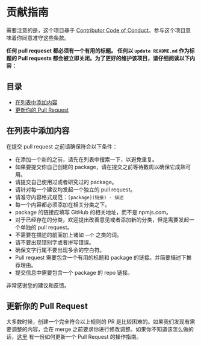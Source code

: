 # 贡献指南

需要注意的是，这个项目基于 [Contributor Code of Conduct](code-of-conduct.md)。参与这个项目意味着你同意准守这些条款。

**任何 pull requeset 都必须有一个有用的标题。 任何以 `update README.md` 作为标题的 Pull requests 都会被立即关闭。为了更好的维护该项目，请仔细阅读以下内容：**

## 目录

- [在列表中添加内容](#在列表中添加内容)
- [更新你的 Pull Request](#更新你的-pull-request)

## 在列表中添加内容

在提交 pull request 之前请确保符合以下条件：

- 在添加一个新的之前，请先在列表中搜索一下，以避免重复。
- 如果要提交你自己创建的 package，请在提交之前等待数周以确保它成熟可用。
- 请提交自己使用过或者研究过的 package。
- 请针对每一个建议均发起一个独立的 pull request。
- 请准守内容格式规范：`[package](链接) - 描述`
- 每一个内容都必须添加在相关分类之下。
- package 的链接应填写 GitHub 的相关地址，而不是 npmjs.com。
- 对于已经存在的分类，欢迎提出改善意见或者添加新的分类，但是需要发起一个单独的 pull request。
- 不需要在描述的前面加上诸如 `一个` 之类的词。
- 请不要出现错别字或者拼写错误。
- 确保文字行尾不要出现多余的空白符。
- Pull request 需要包含一个有用的标题和 package 的链接。并简要描述下推荐理由。
- 提交信息中需要包含一个 package 的 repo 链接。

非常感谢您的建议和反馈。

## 更新你的 Pull Request

大多数时候，创建一个完全符合以上规则的 PR 是比较困难的。如果我们发现有需要调整的内容，会在 merge 之前要求你进行修改调整。如果你不知道该怎么做的话，[这里](https://github.com/RichardLitt/docs/blob/master/amending-a-commit-guide.md) 有一份如何更新一个 Pull Request 的操作指南。
